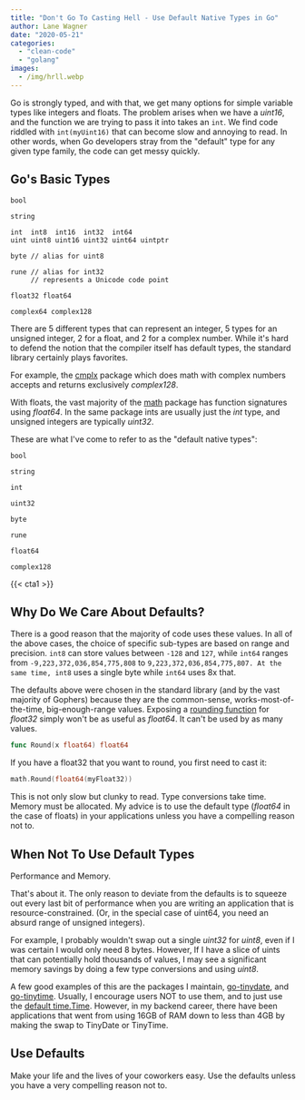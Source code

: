 ```yaml
---
title: "Don't Go To Casting Hell - Use Default Native Types in Go"
author: Lane Wagner
date: "2020-05-21"
categories: 
  - "clean-code"
  - "golang"
images:
  - /img/hrll.webp
---
```


Go is strongly typed, and with that, we get many options for simple variable types like integers and floats. The problem arises when we have a _uint16_, and the function we are trying to pass it into takes an `int`. We find code riddled with `int(myUint16)` that can become slow and annoying to read. In other words, when Go developers stray from the "default" type for any given type family, the code can get messy quickly.

## Go's Basic Types

```
bool

string

int  int8  int16  int32  int64
uint uint8 uint16 uint32 uint64 uintptr

byte // alias for uint8

rune // alias for int32
     // represents a Unicode code point

float32 float64

complex64 complex128
```

There are 5 different types that can represent an integer, 5 types for an unsigned integer, 2 for a float, and 2 for a complex number. While it's hard to defend the notion that the compiler itself has default types, the standard library certainly plays favorites.

For example, the [cmplx](https://golang.org/pkg/math/cmplx/) package which does math with complex numbers accepts and returns exclusively _complex128_.

With floats, the vast majority of the [math](https://golang.org/pkg/math/) package has function signatures using _float64_. In the same package ints are usually just the _int_ type, and unsigned integers are typically _uint32_.

These are what I've come to refer to as the "default native types":

```
bool

string

int

uint32

byte

rune

float64

complex128
```

{{< cta1 >}}

## Why Do We Care About Defaults?

There is a good reason that the majority of code uses these values. In all of the above cases, the choice of specific sub-types are based on range and precision. `int8` can store values between `-128` and `127`, while `int64` ranges from `-9,223,372,036,854,775,808` to `9,223,372,036,854,775,807. At the same time, int8` uses a single byte while `int64` uses 8x that.

The defaults above were chosen in the standard library (and by the vast majority of Gophers) because they are the common-sense, works-most-of-the-time, big-enough-range values. Exposing a [rounding function](https://golang.org/pkg/math/#Round) for _float32_ simply won't be as useful as _float64_. It can't be used by as many values.

```go
func Round(x float64) float64
```

If you have a float32 that you want to round, you first need to cast it:

```go
math.Round(float64(myFloat32))
```

This is not only slow but clunky to read. Type conversions take time. Memory must be allocated. My advice is to use the default type (_float64_ in the case of floats) in your applications unless you have a compelling reason not to.

## When Not To Use Default Types

Performance and Memory.

That's about it. The only reason to deviate from the defaults is to squeeze out every last bit of performance when you are writing an application that is resource-constrained. (Or, in the special case of uint64, you need an absurd range of unsigned integers).

For example, I probably wouldn't swap out a single _uint32_ for _uint8_, even if I was certain I would only need 8 bytes. However, If I have a slice of uints that can potentially hold thousands of values, I may see a significant memory savings by doing a few type conversions and using _uint8_.

A few good examples of this are the packages I maintain, [go-tinydate](https://github.com/lane-c-wagner/go-tinydate), and [go-tinytime](https://github.com/lane-c-wagner/go-tinytime). Usually, I encourage users NOT to use them, and to just use the [default time.Time](/golang/golang-date-time/). However, in my backend career, there have been applications that went from using 16GB of RAM down to less than 4GB by making the swap to TinyDate or TinyTime.

## Use Defaults

Make your life and the lives of your coworkers easy. Use the defaults unless you have a very compelling reason not to.
